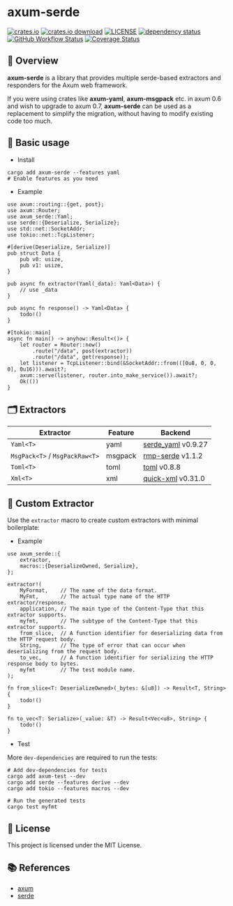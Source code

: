 # axum-serde

[![crates.io](https://img.shields.io/crates/v/axum-serde)](https://crates.io/crates/axum-serde)
[![crates.io download](https://img.shields.io/crates/d/axum-serde)](https://crates.io/crates/axum-serde)
[![LICENSE](https://img.shields.io/badge/license-MIT-blue)](https://github.com/gengteng/axum-serde/blob/main/LICENSE)
[![dependency status](https://deps.rs/repo/github/gengteng/axum-serde/status.svg)](https://deps.rs/repo/github/gengteng/axum-serde)
[![GitHub Workflow Status](https://img.shields.io/github/actions/workflow/status/gengteng/axum-serde/.github/workflows/main.yml?branch=main)](https://github.com/gengteng/axum-serde/actions/workflows/ci.yml)
[![Coverage Status](https://coveralls.io/repos/github/gengteng/axum-serde/badge.svg?branch=main)](https://coveralls.io/github/gengteng/axum-serde?branch=main)

## 📑 Overview

**axum-serde** is a library that provides multiple serde-based extractors and responders for the Axum web framework.

If you were using crates like **axum-yaml**, **axum-msgpack** etc. in axum 0.6 and wish to upgrade to axum 0.7, **axum-serde** can be used as a replacement to simplify the migration, without having to modify existing code too much.

## 🚀 Basic usage

* Install

```shell
cargo add axum-serde --features yaml
# Enable features as you need
```

* Example

```rust,ignore
use axum::routing::{get, post};
use axum::Router;
use axum_serde::Yaml;
use serde::{Deserialize, Serialize};
use std::net::SocketAddr;
use tokio::net::TcpListener;

#[derive(Deserialize, Serialize)]
pub struct Data {
    pub v0: usize,
    pub v1: usize,
}

pub async fn extractor(Yaml(_data): Yaml<Data>) {
    // use _data
}

pub async fn response() -> Yaml<Data> {
    todo!()
}

#[tokio::main]
async fn main() -> anyhow::Result<()> {
    let router = Router::new()
        .route("/data", post(extractor))
        .route("/data", get(response));
    let listener = TcpListener::bind(&SocketAddr::from(([0u8, 0, 0, 0], 0u16))).await?;
    axum::serve(listener, router.into_make_service()).await?;
    Ok(())
}
```

## 🗂️ Extractors

| Extractor                      | Feature | Backend                                                   |
|--------------------------------|---------|-----------------------------------------------------------|
| `Yaml<T>`                      | yaml    | [serde_yaml](https://crates.io/crates/serde_yaml) v0.9.27 |
| `MsgPack<T>` / `MsgPackRaw<T>` | msgpack | [rmp-serde](https://crates.io/crates/rmp-serde) v1.1.2    |
| `Toml<T>`                      | toml    | [toml](https://crates.io/crates/toml) v0.8.8              |
| `Xml<T>`                       | xml     | [quick-xml](https://crates.io/crates/quick-xml) v0.31.0   |

## 🎁 Custom Extractor

Use the `extractor` macro to create custom extractors with minimal boilerplate:

* Example

```rust,ignore
use axum_serde::{
    extractor,
    macros::{DeserializeOwned, Serialize},
};

extractor!(
    MyFormat,    // The name of the data format.
    MyFmt,       // The actual type name of the HTTP extractor/response.
    application, // The main type of the Content-Type that this extractor supports.
    myfmt,       // The subtype of the Content-Type that this extractor supports.
    from_slice,  // A function identifier for deserializing data from the HTTP request body.
    String,      // The type of error that can occur when deserializing from the request body.
    to_vec,      // A function identifier for serializing the HTTP response body to bytes.
    myfmt        // The test module name.
);

fn from_slice<T: DeserializeOwned>(_bytes: &[u8]) -> Result<T, String> {
    todo!()
}

fn to_vec<T: Serialize>(_value: &T) -> Result<Vec<u8>, String> {
    todo!()
}
```

* Test

More `dev-dependencies` are required to run the tests:

```shell
# Add dev-dependencies for tests
cargo add axum-test --dev
cargo add serde --features derive --dev
cargo add tokio --features macros --dev

# Run the generated tests
cargo test myfmt
```

## 📜 License

This project is licensed under the MIT License.

## 📚 References

* [axum](https://crates.io/crates/axum)
* [serde](https://crates.io/crates/serde)